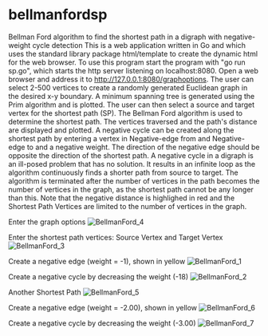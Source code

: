 # bellmanfordsp
Bellman Ford algorithm to find the shortest path in a digraph with negative-weight cycle detection
This is a web application written in Go and which uses the standard library package html/template to create the dynamic html for the web browser.
To use this program start the program with "go run sp.go", which starts the http server listening on localhost:8080.  Open a web browser and
address it to http://127.0.0.1:8080/graphoptions.  The user can select 2-500 vertices to create a randomly generated Euclidean graph in
the desired x-y boundary.  A minimum spanning tree is generated using the Prim algorithm and is plotted.  The user can then select a source
and target vertex for the shortest path (SP).  The Bellman Ford algorithm is used to determine the shortest path.  The vertices traversed and
the path's distance are displayed and plotted.  A negative cycle can be created along the shortest path by entering a vertex in Negative-edge
from and Negative-edge to and a negative weight.  The direction of the negative edge should be opposite the direction of the shortest path.
A negative cycle in a digraph is an ill-posed problem that has no solution.  It results in an infinite loop as the algorithm continuously finds
a shorter path from source to target.  The algorithm is terminated after the number of vertices in the path becomes the number of vertices in
the graph, as the shortest path cannot be any longer than this.  Note that the negative distance is highlighed in red and the Shortest Path 
Vertices are limited to the number of vertices in the graph.

Enter the graph options
![BellmanFord_4](https://user-images.githubusercontent.com/117768679/223192308-f41c2054-49a7-4ff9-86eb-4907f387d569.PNG)

Enter the shortest path vertices:  Source Vertex and Target Vertex
![BellmanFord_3](https://user-images.githubusercontent.com/117768679/223192687-df44f513-9f9c-4e5d-84a5-cca6e308f41e.PNG)

Create a negative edge (weight = -1), shown in yellow
![BellmanFord_1](https://user-images.githubusercontent.com/117768679/223192882-b9bdf74a-b25c-4955-8354-9706a86e15fe.PNG)

Create a negative cycle by decreasing the weight (-18)
![BellmanFord_2](https://user-images.githubusercontent.com/117768679/223193350-acc98ef9-ed6a-420d-922f-45ab53d7321b.PNG)

Another Shortest Path
![BellmanFord_5](https://user-images.githubusercontent.com/117768679/223199517-ab282256-13ec-49e3-94b4-c26d91df1f0a.PNG)

Create a negative edge (weight = -2.00), shown in yellow
![BellmanFord_6](https://user-images.githubusercontent.com/117768679/223199782-cc040a71-c7cb-4eea-9f68-0c83e0a806fa.PNG)

Create a negative cycle by decreasing the weight (-3.00)
![BellmanFord_7](https://user-images.githubusercontent.com/117768679/223200157-181c5028-e9a2-4437-b938-9c224c0cd4bd.PNG)
